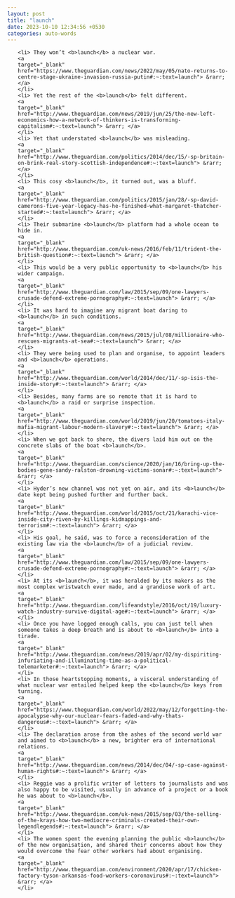 ```yaml
---
layout: post
title: "launch"
date: 2023-10-10 12:34:56 +0530
categories: auto-words
---
```

<ol>

    <li> They won’t <b>launch</b> a nuclear war.
    <a 
    target="_blank" 
    href="https://www.theguardian.com/news/2022/may/05/nato-returns-to-centre-stage-ukraine-invasion-russia-putin#:~:text=launch"> &rarr; </a>
    </li>
    <li> Yet the rest of the <b>launch</b> felt different.
    <a 
    target="_blank" 
    href="http://www.theguardian.com/news/2019/jun/25/the-new-left-economics-how-a-network-of-thinkers-is-transforming-capitalism#:~:text=launch"> &rarr; </a>
    </li>
    <li> Yet that understated <b>launch</b> was misleading.
    <a 
    target="_blank" 
    href="http://www.theguardian.com/politics/2014/dec/15/-sp-britain-on-brink-real-story-scottish-independence#:~:text=launch"> &rarr; </a>
    </li>
    <li> This cosy <b>launch</b>, it turned out, was a bluff.
    <a 
    target="_blank" 
    href="http://www.theguardian.com/politics/2015/jan/28/-sp-david-camerons-five-year-legacy-has-he-finished-what-margaret-thatcher-started#:~:text=launch"> &rarr; </a>
    </li>
    <li> Their submarine <b>launch</b> platform had a whole ocean to hide in.
    <a 
    target="_blank" 
    href="http://www.theguardian.com/uk-news/2016/feb/11/trident-the-british-question#:~:text=launch"> &rarr; </a>
    </li>
    <li> This would be a very public opportunity to <b>launch</b> his wider campaign.
    <a 
    target="_blank" 
    href="http://www.theguardian.com/law/2015/sep/09/one-lawyers-crusade-defend-extreme-pornography#:~:text=launch"> &rarr; </a>
    </li>
    <li> It was hard to imagine any migrant boat daring to <b>launch</b> in such conditions.
    <a 
    target="_blank" 
    href="http://www.theguardian.com/news/2015/jul/08/millionaire-who-rescues-migrants-at-sea#:~:text=launch"> &rarr; </a>
    </li>
    <li> They were being used to plan and organise, to appoint leaders and <b>launch</b> operations.
    <a 
    target="_blank" 
    href="http://www.theguardian.com/world/2014/dec/11/-sp-isis-the-inside-story#:~:text=launch"> &rarr; </a>
    </li>
    <li> Besides, many farms are so remote that it is hard to <b>launch</b> a raid or surprise inspection.
    <a 
    target="_blank" 
    href="http://www.theguardian.com/world/2019/jun/20/tomatoes-italy-mafia-migrant-labour-modern-slavery#:~:text=launch"> &rarr; </a>
    </li>
    <li> When we got back to shore, the divers laid him out on the concrete slabs of the boat <b>launch</b>.
    <a 
    target="_blank" 
    href="http://www.theguardian.com/science/2020/jan/16/bring-up-the-bodies-gene-sandy-ralston-drowning-victims-sonar#:~:text=launch"> &rarr; </a>
    </li>
    <li> Hyder’s new channel was not yet on air, and its <b>launch</b> date kept being pushed further and further back.
    <a 
    target="_blank" 
    href="http://www.theguardian.com/world/2015/oct/21/karachi-vice-inside-city-riven-by-killings-kidnappings-and-terrorism#:~:text=launch"> &rarr; </a>
    </li>
    <li> His goal, he said, was to force a reconsideration of the existing law via the <b>launch</b> of a judicial review.
    <a 
    target="_blank" 
    href="http://www.theguardian.com/law/2015/sep/09/one-lawyers-crusade-defend-extreme-pornography#:~:text=launch"> &rarr; </a>
    </li>
    <li> At its <b>launch</b>, it was heralded by its makers as the most complex wristwatch ever made, and a grandiose work of art.
    <a 
    target="_blank" 
    href="http://www.theguardian.com/lifeandstyle/2016/oct/19/luxury-watch-industry-survive-digital-age#:~:text=launch"> &rarr; </a>
    </li>
    <li> Once you have logged enough calls, you can just tell when someone takes a deep breath and is about to <b>launch</b> into a tirade.
    <a 
    target="_blank" 
    href="http://www.theguardian.com/news/2019/apr/02/my-dispiriting-infuriating-and-illuminating-time-as-a-political-telemarketer#:~:text=launch"> &rarr; </a>
    </li>
    <li> In those heartstopping moments, a visceral understanding of what nuclear war entailed helped keep the <b>launch</b> keys from turning.
    <a 
    target="_blank" 
    href="https://www.theguardian.com/world/2022/may/12/forgetting-the-apocalypse-why-our-nuclear-fears-faded-and-why-thats-dangerous#:~:text=launch"> &rarr; </a>
    </li>
    <li> The declaration arose from the ashes of the second world war and aimed to <b>launch</b> a new, brighter era of international relations.
    <a 
    target="_blank" 
    href="http://www.theguardian.com/news/2014/dec/04/-sp-case-against-human-rights#:~:text=launch"> &rarr; </a>
    </li>
    <li> Reggie was a prolific writer of letters to journalists and was also happy to be visited, usually in advance of a project or a book he was about to <b>launch</b>.
    <a 
    target="_blank" 
    href="http://www.theguardian.com/uk-news/2015/sep/03/the-selling-of-the-krays-how-two-mediocre-criminals-created-their-own-legendlegends#:~:text=launch"> &rarr; </a>
    </li>
    <li> The women spent the evening planning the public <b>launch</b> of the new organisation, and shared their concerns about how they would overcome the fear other workers had about organising.
    <a 
    target="_blank" 
    href="http://www.theguardian.com/environment/2020/apr/17/chicken-factory-tyson-arkansas-food-workers-coronavirus#:~:text=launch"> &rarr; </a>
    </li>
